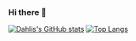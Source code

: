 ### Hi there 👋

<!--
**DahliaGRV/DahliaGRV** is a ✨ _special_ ✨ repository because its `README.md` (this file) appears on your GitHub profile.

Here are some ideas to get you started:

- 🔭 I’m currently working on ...
- 🌱 I’m currently learning ...
- 👯 I’m looking to collaborate on ...
- 🤔 I’m looking for help with ...
- 💬 Ask me about ...
- 📫 How to reach me: ...
- 😄 Pronouns: ...
- ⚡ Fun fact: ...
-->
[![Dahlis's GitHub stats](https://github-readme-stats.vercel.app/api?username=DahliaGRV&show_icons=true&theme=panda)](https://github.com/anuraghazra/github-readme-stats)
[![Top Langs](https://github-readme-stats.vercel.app/api/top-langs/?username=DahliaGRV)](https://github.com/anuraghazra/github-readme-stats)
